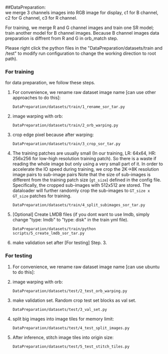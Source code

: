 ##DataPreparation: <br> 
we merge 3 channels images into RGB image for display, c1 for B channel, c2 for G channel, c3 for R channel.<br>

For training, we merge R and G channel images and train one SR model; train another model for B channel images.
Because B channel images data preparation is diffrent from R and G in orb_match step. <br>

 Please right click the python files in the "DataPreparation/datasets/train and /test" to modify run configuration to change the working direction to root path).

### For training

for data preparation, we follow these steps.
1. For convenience, we rename raw dataset image name [can use other approaches to do this]:
    ```
    DataPreparation/datasets/train/1_rename_sor_tar.py
    ```
   
2. image warping with orb:
    ```
    DataPreparation/datasets/train/2_orb_warping.py
    ```

3. crop edge pixel because after warping:
    ```
    DataPreparation/datasets/train/3_crop_sor_tar.py
    ```


4. The training patches are usually small (In our training, LR: 64x64, HR: 256x256 for low-high resolution training patch). So there is a waste if reading the whole image but only using a very small part of it. In order to accelerate the IO speed during training, we crop the 2K->8K resolution image pairs to sub-image pairs 
Note that the size of sub-images is different from the training patch size (`gt_size`) defined in the config file. Specifically, the cropped sub-images with 512x512 are stored. The dataloader will further randomly crop the sub-images to `GT_size x GT_size` patches for training. <br/>
    
    ```
    DataPreparation/datasets/train/4_split_subimages_sor_tar.py
    ```

5. [Optional] Create LMDB files (if you dont want to use lmdb, simply change "type: lmdb" to "type: disk" in the train yml file). 
   ```
   DataPreparation/datasets/train/python scripts/5_create_lmdb_sor_tar.py
   ```

6. make validation set after [For testing] Step. 3.


### For testing
1. For convenience, we rename raw dataset image name [can use ubuntu to do this]:
   
2. image warping with orb:
    ```
    DataPreparation/datasets/test/2_test_orb_warping.py
    ```

3. make validation set. Random crop test set blocks as val set.
    ```
    DataPreparation/datasets/test/3_val_set.py
    ```

4. split big images into image tiles for memory limit: 
    ```
   DataPreparation/datasets/test/4_test_split_images.py
   ```
   
5. After inference, stitch image tiles into origin size: 
    ```
    DataPreparation/datasets/test/5_test_stitch_tiles.py
    ```
